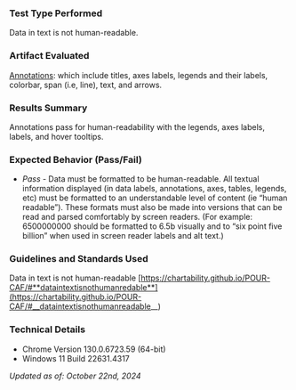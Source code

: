 ### Test Type Performed

Data in text is not human-readable.

### Artifact Evaluated

[Annotations](https://docs.bokeh.org/en/latest/docs/user_guide/interaction.html): which include titles, axes labels, legends and their labels, colorbar, span (i.e, line), text, and arrows.

### Results Summary

Annotations pass for human-readability with the legends, axes labels, labels, and hover tooltips.

### Expected Behavior (Pass/Fail)

- _Pass_ - Data must be formatted to be human-readable. All textual information displayed (in data labels, annotations, axes, tables, legends, etc) must be formatted to an understandable level of content (ie “human readable”). These formats must also be made into versions that can be read and parsed comfortably by screen readers. (For example: 6500000000 should be formatted to 6.5b visually and to “six point five billion” when used in screen reader labels and alt text.)

<!-- ### Image or Video of Failure

Figure 1

<figure>
    <img width="803" alt="A line chart is shown. A 'Wheel Zoom' tool has been used to continually zoom in on the chart, which changes the axes data accordingly. In the bottom left corner, a blue box is highlighting an axis label that reads 'Year: 1988.2027845' (fails)." src="./assets/plotting-interface_human-readable_1.png">
    <figcaption>A line chart is shown. A 'Wheel Zoom' tool has been used to continually zoom in on the chart, which changes the axes data accordingly. In the bottom left corner, a blue box is highlighting an axis label that reads 'Year: 1988.2027845' (fails).</figcaption>
</figure>

Figure 2

<figure>
    <img width="803" alt="A line chart is shown. A 'Wheel Zoom' tool has been used to continually zoom in on the chart, which changes the axes data accordingly. On the bottom of the chart, the axis labels have overlapped one another into one long text strand and become unreadable (fails)." src="./assets/plotting-interface_human-readable_2.png">
    <figcaption>A line chart is shown. A 'Wheel Zoom' tool has been used to continually zoom in on the chart, which changes the axes data accordingly. On the bottom of the chart, the axis labels have overlapped one another into one long text strand and become unreadable (fails).</figcaption>
</figure>

### Steps to Reproduce

Use a Zoom on the plot tool to interact with the chart. Continue to zoom in or out to see axes label changes. -->

### Guidelines and Standards Used

Data in text is not human-readable [https://chartability.github.io/POUR-CAF/#**dataintextisnothumanredable**](https://chartability.github.io/POUR-CAF/#__dataintextisnothumanreadable__)

<!-- ### Related Evidence
(Added if additional evidence has already been gathered for related elements. This will not be edited retroactively, however, due to scope creep. This means that the latest issues will have the most Related Evidence listed.) -->

<!-- ### Known or Documented Issues
(If there is already a github issue created for this test or a related test, it will be listed here.) -->

### Technical Details

- Chrome Version 130.0.6723.59 (64-bit)
- Windows 11 Build 22631.4317

_Updated as of: October 22nd, 2024_

<!-- ### Notes
.. -->
